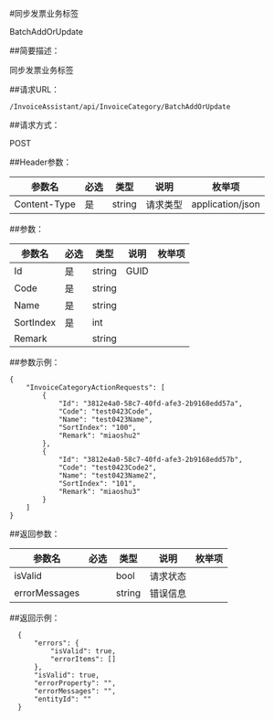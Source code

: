 #同步发票业务标签

BatchAddOrUpdate

##简要描述：

同步发票业务标签

##请求URL：

    /InvoiceAssistant/api/InvoiceCategory/BatchAddOrUpdate

##请求方式：

POST

##Header参数：

  参数名 | 必选  | 类型  | 说明  | 枚举项
 ------------ | ------------ | ------------ | ------------ | ------------
 Content-Type  |  是 | string  |  请求类型 | application/json

##参数：

  参数名 | 必选  | 类型  | 说明  | 枚举项  
 ------------ | ------------ | ------------ | ------------ | ------------
 Id  | 是  | string  | GUID  |
 Code  | 是  | string  |   |
 Name  | 是  | string  |   |
 SortIndex  | 是  | int  |   |
 Remark  |   | string  |   |

##参数示例：

    {
        "InvoiceCategoryActionRequests": [
            {
                "Id": "3812e4a0-58c7-40fd-afe3-2b9168edd57a",
                "Code": "test0423Code",
                "Name": "test0423Name",
                "SortIndex": "100",
                "Remark": "miaoshu2"
            },
            {
                "Id": "3812e4a0-58c7-40fd-afe3-2b9168edd57b",
                "Code": "test0423Code2",
                "Name": "test0423Name2",
                "SortIndex": "101",
                "Remark": "miaoshu3"
            }
        ]
    }

##返回参数：

  参数名 | 必选  | 类型  | 说明  | 枚举项  
 ------------ | ------------ | ------------ | ------------ | ------------
isValid||bool|请求状态|
errorMessages||string|错误信息|

##返回示例：

      {
          "errors": {
              "isValid": true,
              "errorItems": []
          },
          "isValid": true,
          "errorProperty": "",
          "errorMessages": "",
          "entityId": ""
      }
